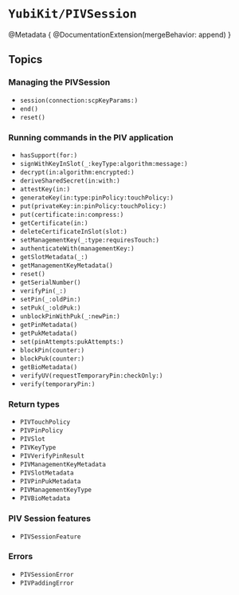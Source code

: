 # ``YubiKit/PIVSession``

@Metadata {
    @DocumentationExtension(mergeBehavior: append)
}

## Topics

### Managing the PIVSession

- ``session(connection:scpKeyParams:)``
- ``end()``
- ``reset()``

### Running commands in the PIV application

- ``hasSupport(for:)``
- ``signWithKeyInSlot(_:keyType:algorithm:message:)``
- ``decrypt(in:algorithm:encrypted:)``
- ``deriveSharedSecret(in:with:)``
- ``attestKey(in:)``
- ``generateKey(in:type:pinPolicy:touchPolicy:)``
- ``put(privateKey:in:pinPolicy:touchPolicy:)``
- ``put(certificate:in:compress:)``
- ``getCertificate(in:)``
- ``deleteCertificateInSlot(slot:)``
- ``setManagementKey(_:type:requiresTouch:)``
- ``authenticateWith(managementKey:)``
- ``getSlotMetadata(_:)``
- ``getManagementKeyMetadata()``
- ``reset()``
- ``getSerialNumber()``
- ``verifyPin(_:)``
- ``setPin(_:oldPin:)``
- ``setPuk(_:oldPuk:)``
- ``unblockPinWithPuk(_:newPin:)``
- ``getPinMetadata()``
- ``getPukMetadata()``
- ``set(pinAttempts:pukAttempts:)``
- ``blockPin(counter:)``
- ``blockPuk(counter:)``
- ``getBioMetadata()``
- ``verifyUV(requestTemporaryPin:checkOnly:)``
- ``verify(temporaryPin:)``

### Return types

- ``PIVTouchPolicy``
- ``PIVPinPolicy``
- ``PIVSlot``
- ``PIVKeyType``
- ``PIVVerifyPinResult``
- ``PIVManagementKeyMetadata``
- ``PIVSlotMetadata``
- ``PIVPinPukMetadata``
- ``PIVManagementKeyType``
- ``PIVBioMetadata``

### PIV Session features

- ``PIVSessionFeature``

### Errors

- ``PIVSessionError``
- ``PIVPaddingError``

